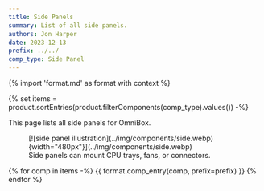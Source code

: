 ```yaml
---
title: Side Panels
summary: List of all side panels.
authors: Jon Harper
date: 2023-12-13
prefix: ../../
comp_type: Side Panel
---
```


{% import 'format.md' as format with context %}

{% set items = product.sortEntries(product.filterComponents(comp_type).values()) -%}

This page lists all side panels for OmniBox.

<figure markdown>
[![side panel illustration](../img/components/side.webp){width="480px"}](../img/components/side.webp)
<figcaption markdown>
Side panels can mount CPU trays, fans, or connectors.
</figcaption>
</figure>

{% for comp in items -%}
{{ format.comp_entry(comp, prefix=prefix) }}
{% endfor %}